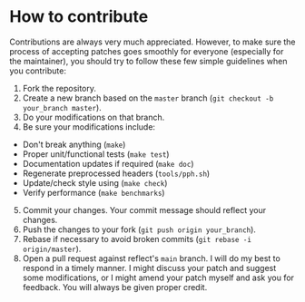 # How to contribute

Contributions are always very much appreciated. However, to make sure the
process of accepting patches goes smoothly for everyone (especially for
the maintainer), you should try to follow these few simple guidelines when
you contribute:

1. Fork the repository.
2. Create a new branch based on the `master` branch (`git checkout -b your_branch master`).
3. Do your modifications on that branch.
4. Be sure your modifications include:
  * Don't break anything (`make`)
  * Proper unit/functional tests (`make test`)
  * Documentation updates if required (`make doc`)
  * Regenerate preprocessed headers (`tools/pph.sh`)
  * Update/check style using (`make check`)
  * Verify performance (`make benchmarks`)
5. Commit your changes. Your commit message should reflect your changes.
6. Push the changes to your fork (`git push origin your_branch`).
7. Rebase if necessary to avoid broken commits (`git rebase -i origin/master`).
8. Open a pull request against reflect's `main` branch.
   I will do my best to respond in a timely manner. I might discuss your patch and suggest some modifications, or I might amend your patch myself and ask you for feedback. You will always be given proper credit.
